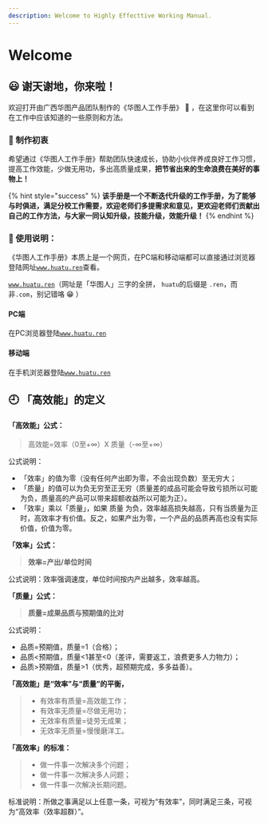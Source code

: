 ```yaml
---
description: Welcome to Highly Effecttive Working Manual.
---
```


# Welcome

## 😃 谢天谢地，你来啦！

欢迎打开由广西华图产品团队制作的《华图人工作手册》 📖 ，在这里你可以看到在工作中应该知道的一些原则和方法。

### 🧡 制作初衷

希望通过《华图人工作手册》帮助团队快速成长，协助小伙伴养成良好工作习惯，提高工作效能，少做无用功，多出高质量成果，**把节省出来的生命浪费在美好的事物上！**

{% hint style="success" %}
**该手册是一个不断迭代升级的工作手册，为了能够与时俱进，满足分校工作需要，欢迎老师们多提需求和意见，更欢迎老师们贡献出自己的工作方法，与大家一同认知升级，技能升级，效能升级！**
{% endhint %}

### 🔶 使用说明：

《华图人工作手册》本质上是一个网页，在PC端和移动端都可以直接通过浏览器登陆网址[`www.huatu.ren`](https://www.hautu.ren)查看。

[`www.huatu.ren`](https://www.hautu.ren)（网址是「华图人」三字的全拼， `huatu`的后缀是 `.ren`，而非`.com`，别记错咯 😁 ）

#### PC端

在PC浏览器登陆[`www.huatu.ren`](https://www.hautu.ren)

#### 移动端

在手机浏览器登陆[`www.huatu.ren`](https://www.hautu.ren)

## 🕘 「高效能」的定义

#### 「高效能」公式：

> 高效能=效率（0至+∞）X 质量（-∞至+∞）

公式说明：

* 「效率」的值为零（没有任何产出即为零，不会出现负数）至无穷大；
* 「质量」的值可以为负无穷至正无穷（质量差的成品可能会导致亏损所以可能为负，质量高的产品可以带来超额收益所以可能为正）。
* 「效率」乘以「质量」，如果 质量 为负，效率越高损失越高，只有当质量为正时，高效率才有价值。反之，如果产出为零，一个产品的品质再高也没有实际价值，价值为零。

**「效率」公式：**

> **效率=产出/单位时间**

公式说明：效率强调速度，单位时间按内产出越多，效率越高。

**「质量」公式：**

> **质量=成果品质与预期值的比对**

公式说明：

* 品质=预期值，质量=1（合格）；
* 品质&lt;预期值，质量&lt;1甚至&lt;0（差评，需要返工，浪费更多人力物力）；
* 品质&gt;预期值，质量&gt;1（优秀，超预期完成，多多益善）。

**「高效能」是“效率”与“质量”的平衡，**

> * 有效率有质量=高效能工作；
> * 有效率无质量=尽做无用功；
> * 无效率有质量=徒劳无成果；
> * 无效率无质量=慢慢磨洋工。

**「高效率」的标准：**

> * 做一件事一次解决多个问题；
> * 做一件事一次解决多人问题；
> * 做一件事一次解决长期问题。

标准说明：所做之事满足以上任意一条，可视为“有效率”，同时满足三条，可视为“高效率（效率超群）”。

